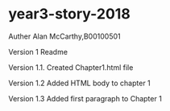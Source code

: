 # year3-story-2018
Auther Alan McCarthy,B00100501

Version 1 Readme

Version 1.1. Created Chapter1.html file

Version 1.2 Added HTML body to chapter 1

Version 1.3 Added first paragraph to Chapter 1 